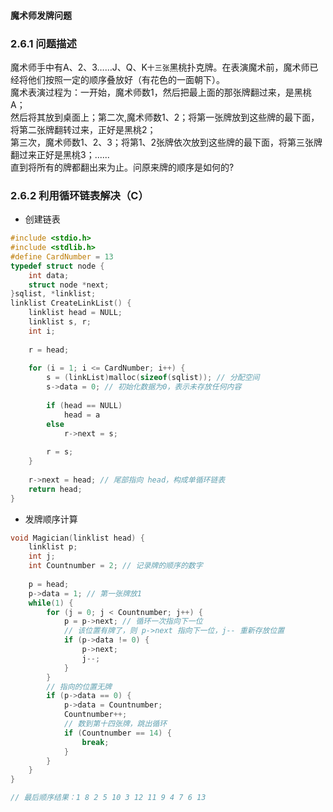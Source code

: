 #### 魔术师发牌问题

### 2.6.1 问题描述
魔术师手中有A、2、3……J、Q、K`十三张`黑桃扑克牌。在表演魔术前，魔术师已经将他们按照一定的顺序叠放好（有花色的一面朝下）。<br>
魔术表演过程为：一开始，魔术师数1，然后把最上面的那张牌翻过来，是黑桃A；<br>
然后将其放到桌面上；第二次,魔术师数1、2；将第一张牌放到这些牌的最下面，将第二张牌翻转过来，正好是黑桃2；<br>
第三次，魔术师数1、2、3；将第1、2张牌依次放到这些牌的最下面，将第三张牌翻过来正好是黑桃3；......<br>
直到将所有的牌都翻出来为止。问原来牌的顺序是如何的?

### 2.6.2 利用循环链表解决（C）
- 创建链表
```cpp
#include <stdio.h>
#include <stdlib.h>
#define CardNumber = 13
typedef struct node {
    int data;
    struct node *next;
}sqlist, *linklist;
linklist CreateLinkList() {
    linklist head = NULL;
    linklist s, r;
    int i;
    
    r = head;
    
    for (i = 1; i <= CardNumber; i++) {
        s = (linkList)malloc(sizeof(sqlist)); // 分配空间
        s->data = 0; // 初始化数据为0，表示未存放任何内容
        
        if (head == NULL) 
            head = a
        else 
            r->next = s;
            
        r = s;
    }
    
    r->next = head; // 尾部指向 head，构成单循环链表
    return head;
}
```

- 发牌顺序计算
```cpp
void Magician(linklist head) {
    linklist p;
    int j;
    int Countnumber = 2; // 记录牌的顺序的数字
    
    p = head;
    p->data = 1; // 第一张牌放1
    while(1) {
        for (j = 0; j < Countnumber; j++) {
            p = p->next; // 循环一次指向下一位
            // 该位置有牌了，则 p->next 指向下一位，j-- 重新存放位置
            if (p->data != 0) {
                p->next;
                j--;
            }
        }
        // 指向的位置无牌
        if (p->data == 0) {
            p->data = Countnumber;
            Countnumber++;
            // 数到第十四张牌，跳出循环
            if (Countnumber == 14) {
                break;
            }
        }
    }
}

// 最后顺序结果：1 8 2 5 10 3 12 11 9 4 7 6 13
```

